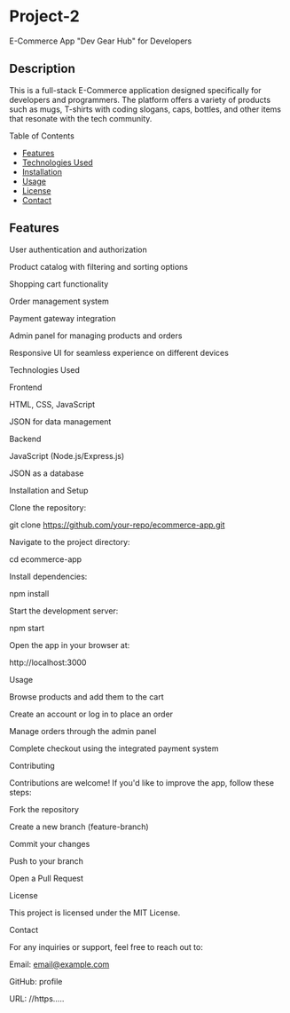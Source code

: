 # Project-2
E-Commerce App "Dev Gear Hub" for Developers

## Description

This is a full-stack E-Commerce application designed specifically for developers and programmers. The platform offers a variety of products such as mugs, T-shirts with coding slogans, caps, bottles, and other items that resonate with the tech community.

Table of Contents 

- [Features](#features)
- [Technologies Used](#Technologies)
- [Installation](#installation)
- [Usage](#usage)
- [License](#license)
- [Contact](#contact)

## Features

User authentication and authorization

Product catalog with filtering and sorting options

Shopping cart functionality

Order management system

Payment gateway integration

Admin panel for managing products and orders

Responsive UI for seamless experience on different devices

Technologies Used

Frontend

HTML, CSS, JavaScript

JSON for data management

Backend

JavaScript (Node.js/Express.js)

JSON as a database

Installation and Setup

Clone the repository:

git clone https://github.com/your-repo/ecommerce-app.git

Navigate to the project directory:

cd ecommerce-app

Install dependencies:

npm install

Start the development server:

npm start

Open the app in your browser at:

http://localhost:3000

Usage

Browse products and add them to the cart

Create an account or log in to place an order

Manage orders through the admin panel

Complete checkout using the integrated payment system

Contributing

Contributions are welcome! If you'd like to improve the app, follow these steps:

Fork the repository

Create a new branch (feature-branch)

Commit your changes

Push to your branch

Open a Pull Request

License

This project is licensed under the MIT License.

Contact

For any inquiries or support, feel free to reach out to:

Email: email@example.com

GitHub: profile

URL: //https.....


